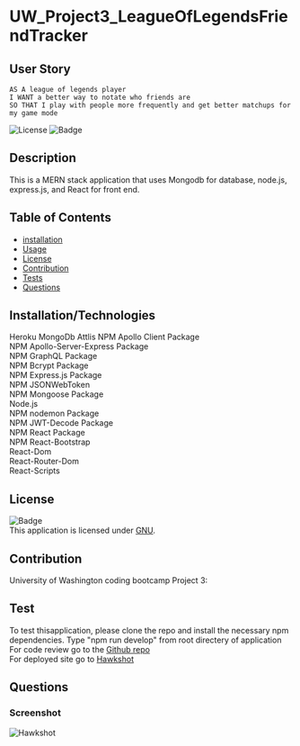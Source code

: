 # UW_Project3_LeagueOfLegendsFriendTracker

## User Story

```
AS A league of legends player
I WANT a better way to notate who friends are
SO THAT I play with people more frequently and get better matchups for my game mode
```

![License](https://img.shields.io/badge/License-GNU-green.svg)
![Badge](https://img.shields.io/badge/License-GNU-blue.svg)

## Description

This is a MERN stack application that uses Mongodb for database, node.js, express.js, and React for front end.

## Table of Contents

- [installation](#installation)
- [Usage](#usage)
- [License](#license)
- [Contribution](#contribution)
- [Tests](#test)
- [Questions](#questions)

## Installation/Technologies
Heroku
MongoDb Attlis
NPM Apollo Client Package <br />
NPM Apollo-Server-Express Package<br />
NPM GraphQL Package<br />
NPM Bcrypt Package<br />
NPM Express.js Package<br />
NPM JSONWebToken<br />
NPM Mongoose Package<br />
Node.js<br />
NPM nodemon Package<br />
NPM JWT-Decode Package<br />
NPM React Package<br />
NPM React-Bootstrap<br />
React-Dom<br />
React-Router-Dom<br />
React-Scripts

## License

![Badge](https://img.shields.io/badge/License-GNU-blue.svg)
<br/> This application is licensed under [GNU](https://www.gnu.org/licenses/licenses.en.html).


## Contribution

University of Washington coding bootcamp Project 3:



## Test

To test thisapplication, please clone the repo and install the necessary npm dependencies. Type "npm run develop" from root directery of application
</br> For code review go to the [Github  repo]( https://github.com/AbbyDabbyDooDoesGitHub/UW_Project3_LeagueOfLegendsFriendTracker.git)
</br>For deployed site go to  [Hawkshot]( https://hawkshot-friend-tracker.herokuapp.com/)

## Questions
 

 ###  Screenshot

 ![Hawkshot](project_screenshot.png)






















